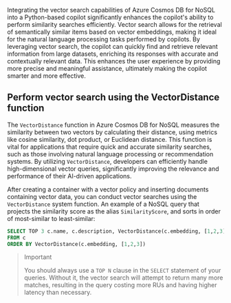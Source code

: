 Integrating the vector search capabilities of Azure Cosmos DB for NoSQL into a Python-based copilot significantly enhances the copilot's ability to perform similarity searches efficiently. Vector search allows for the retrieval of semantically similar items based on vector embeddings, making it ideal for the natural language processing tasks performed by copilots. By leveraging vector search, the copilot can quickly find and retrieve relevant information from large datasets, enriching its responses with accurate and contextually relevant data. This enhances the user experience by providing more precise and meaningful assistance, ultimately making the copilot smarter and more effective.

## Perform vector search using the VectorDistance function

The `VectorDistance` function in Azure Cosmos DB for NoSQL measures the similarity between two vectors by calculating their distance, using metrics like cosine similarity, dot product, or Euclidean distance. This function is vital for applications that require quick and accurate similarity searches, such as those involving natural language processing or recommendation systems. By utilizing `VectorDistance`, developers can efficiently handle high-dimensional vector queries, significantly improving the relevance and performance of their AI-driven applications.

After creating a container with a vector policy and inserting documents containing vector data, you can conduct vector searches using the `VectorDistance` system function. An example of a NoSQL query that projects the similarity score as the alias `SimilarityScore`, and sorts in order of most-similar to least-similar:

```sql
SELECT TOP 3 c.name, c.description, VectorDistance(c.embedding, [1,2,3]) AS SimilarityScore   
FROM c  
ORDER BY VectorDistance(c.embedding, [1,2,3])
```

> Important
>
> You should always use a `TOP N` clause in the `SELECT` statement of your queries. Without it, the vector search will attempt to return many more matches, resulting in the query costing more RUs and having higher latency than necessary.
